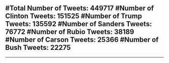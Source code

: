 #Total Number of Tweets: 449717 
#Number of Clinton Tweets: 151525
#Number of Trump Tweets: 135592
#Number of Sanders Tweets: 76772
#Number of Rubio Tweets: 38189
#Number of Carson Tweets: 25366
#Number of Bush Tweets: 22275
---
---
